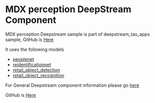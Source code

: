 # MDX perception DeepStream Component

MDX perception Deepstream sample is part of deepstream_tao_apps sample, GitHub is [Here](https://github.com/NVIDIA-AI-IOT/deepstream_tao_apps/tree/master/apps/tao_others/deepstream-mdx-perception-app)

It uses the following models

* [peoplenet](https://catalog.ngc.nvidia.com/orgs/nvidia/teams/tao/models/peoplenet)
* [reidentificationnet](https://catalog.ngc.nvidia.com/orgs/nvidia/teams/tao/models/reidentificationnet)
* [retail_object_detection](https://catalog.ngc.nvidia.com/orgs/nvidia/teams/tao/models/retail_object_detection)
* [retail_object_recognition](https://catalog.ngc.nvidia.com/orgs/nvidia/teams/tao/models/retail_object_recognition)

For General Deepstream component information please go [here](../README.md)

GitHub is [Here](https://github.com/NVIDIA-AI-IOT/deepstream_tao_apps/tree/master/apps/tao_others/deepstream-mdx-perception-app)